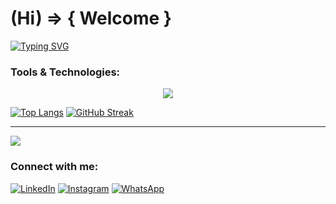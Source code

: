 # **(Hi) => { Welcome** } 

[![Typing SVG](https://readme-typing-svg.demolab.com?font=Fira+Code&weight=600&pause=1000&color=794EF7&center=true&random=false&width=435&lines=My+name+is+Rafael+Teles...;I%C2%B4m+software+developer+)](https://git.io/typing-svg)

### Tools & Technologies:

<p align="center">
  <a href="https://skillicons.dev">
    <img src="https://skillicons.dev/icons?i=vscode,html,css,git,github,aws,js,ts,react,nextjs,nodejs,babel,devto,figma,firebase,gradle,grafana,postgres,redux,sentry,tailwind,vite,vitest,vercel,yarn,npm,pnpm" />
  </a>
</p>


[![Top Langs](https://github-readme-stats.vercel.app/api/top-langs/?username=devteles&&hide=HTML,CSS,Dockerfile&layout=donut&hide_border=true&theme=vue)](https://github.com/devteles/github-readme-stats)
[![GitHub Streak](https://streak-stats.demolab.com?user=devteles&theme=vue&hide_border=true&mode=weekly&card_width=450)](https://git.io/streak-stats)
<hr>

<img src="https://github-readme-stats.vercel.app/api?username=devteles&include_all_commits=true&count_private=true&show_icons=true&line_height=20&title_color=7A7ADB&icon_color=2234AE&text_color=D3D3D3&bg_color=0,000000,130F40%22%20alt=%22camfeitosa%27s%20Github%20Stats" />

### Connect with me:

[![LinkedIn](https://img.shields.io/badge/linkedin-%230077B5.svg?style=for-the-badge&logo=linkedin&logoColor=white)](https://www.linkedin.com/in/rafael-teles-vital/)
[![Instagram](https://img.shields.io/badge/Instagram-%23E4405F.svg?style=for-the-badge&logo=Instagram&logoColor=white)](https://www.instagram.com/te_teles/)
[![WhatsApp](https://img.shields.io/badge/Whatsapp-%25D366.svg?style=for-the-badge&logo=Instagram&logoColor=white)](https://api.whatsapp.com/send?phone=5518996355262
)

